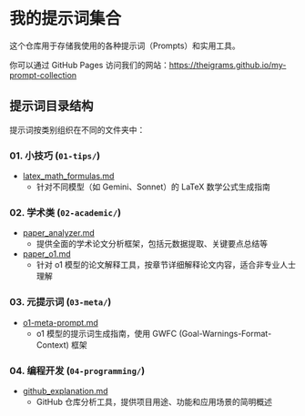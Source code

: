 # 我的提示词集合

这个仓库用于存储我使用的各种提示词（Prompts）和实用工具。

你可以通过 GitHub Pages 访问我们的网站：<https://theigrams.github.io/my-prompt-collection>

## 提示词目录结构

提示词按类别组织在不同的文件夹中：

### 01. 小技巧 (`01-tips/`)

- [latex_math_formulas.md](01-tips/latex_math_formulas.md)
  - 针对不同模型（如 Gemini、Sonnet）的 LaTeX 数学公式生成指南

### 02. 学术类 (`02-academic/`)

- [paper_analyzer.md](02-academic/paper_analyzer.md)
  - 提供全面的学术论文分析框架，包括元数据提取、关键要点总结等
- [paper_o1.md](02-academic/paper_o1.md)
  - 针对 o1 模型的论文解释工具，按章节详细解释论文内容，适合非专业人士理解

### 03. 元提示词 (`03-meta/`)

- [o1-meta-prompt.md](03-meta/o1-meta-prompt.md)
  - o1 模型的提示词生成指南，使用 GWFC (Goal-Warnings-Format-Context) 框架

### 04. 编程开发 (`04-programming/`)

- [github_explanation.md](04-programming/github_explanation.md)
  - GitHub 仓库分析工具，提供项目用途、功能和应用场景的简明概述
